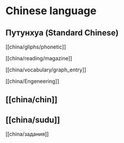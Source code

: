 # Chinese language
## Путунхуа (Standard Chinese)

[[china/gliphs/phonetic]]

[[china/reading/magazine]]

[[china/vocabulary/graph_entry]]

[[china/Engeneering]]

## [[china/chin]]
## [[china/sudu]]

[[china/задания]]